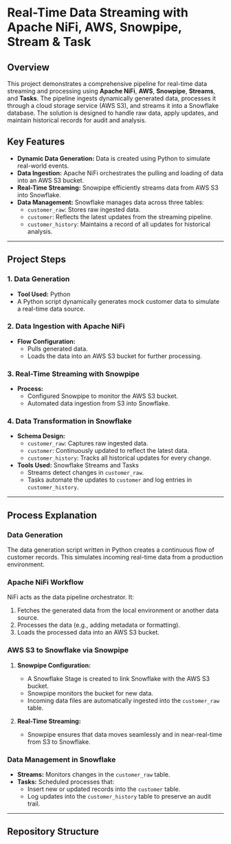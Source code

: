 # Real-Time Data Streaming with Apache NiFi, AWS, Snowpipe, Stream & Task

## Overview
This project demonstrates a comprehensive pipeline for real-time data streaming and processing using **Apache NiFi**, **AWS**, **Snowpipe**, **Streams**, and **Tasks**. The pipeline ingests dynamically generated data, processes it through a cloud storage service (AWS S3), and streams it into a Snowflake database. The solution is designed to handle raw data, apply updates, and maintain historical records for audit and analysis.

## Key Features
- **Dynamic Data Generation:** Data is created using Python to simulate real-world events.
- **Data Ingestion:** Apache NiFi orchestrates the pulling and loading of data into an AWS S3 bucket.
- **Real-Time Streaming:** Snowpipe efficiently streams data from AWS S3 into Snowflake.
- **Data Management:** Snowflake manages data across three tables:
  - `customer_raw`: Stores raw ingested data.
  - `customer`: Reflects the latest updates from the streaming pipeline.
  - `customer_history`: Maintains a record of all updates for historical analysis.

---

## Project Steps

### 1. Data Generation
- **Tool Used:** Python
- A Python script dynamically generates mock customer data to simulate a real-time data source.

### 2. Data Ingestion with Apache NiFi
- **Flow Configuration:**
  - Pulls generated data.
  - Loads the data into an AWS S3 bucket for further processing.

### 3. Real-Time Streaming with Snowpipe
- **Process:**
  - Configured Snowpipe to monitor the AWS S3 bucket.
  - Automated data ingestion from S3 into Snowflake.

### 4. Data Transformation in Snowflake
- **Schema Design:**
  - `customer_raw`: Captures raw ingested data.
  - `customer`: Continuously updated to reflect the latest data.
  - `customer_history`: Tracks all historical updates for every change.
- **Tools Used:** Snowflake Streams and Tasks
  - Streams detect changes in `customer_raw`.
  - Tasks automate the updates to `customer` and log entries in `customer_history`.

---

## Process Explanation

### Data Generation
The data generation script written in Python creates a continuous flow of customer records. This simulates incoming real-time data from a production environment.

### Apache NiFi Workflow
NiFi acts as the data pipeline orchestrator. It:
1. Fetches the generated data from the local environment or another data source.
2. Processes the data (e.g., adding metadata or formatting).
3. Loads the processed data into an AWS S3 bucket.

### AWS S3 to Snowflake via Snowpipe
1. **Snowpipe Configuration:**
   - A Snowflake Stage is created to link Snowflake with the AWS S3 bucket.
   - Snowpipe monitors the bucket for new data.
   - Incoming data files are automatically ingested into the `customer_raw` table.
   
2. **Real-Time Streaming:**
   - Snowpipe ensures that data moves seamlessly and in near-real-time from S3 to Snowflake.

### Data Management in Snowflake
- **Streams:** Monitors changes in the `customer_raw` table.
- **Tasks:** Scheduled processes that:
  - Insert new or updated records into the `customer` table.
  - Log updates into the `customer_history` table to preserve an audit trail.

---

## Repository Structure
